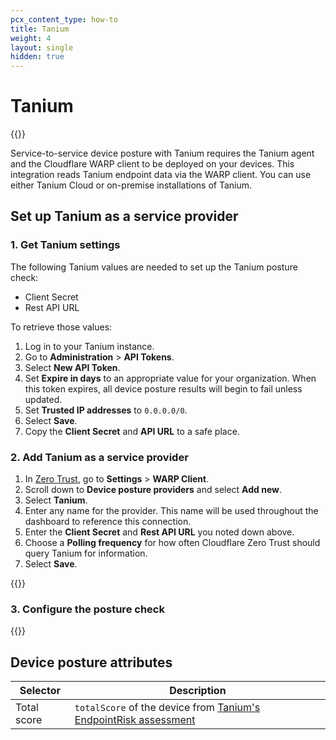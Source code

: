 ```yaml
---
pcx_content_type: how-to
title: Tanium
weight: 4
layout: single
hidden: true
---
```


# Tanium

{{<render file="posture/_available-for-warp-with-gateway.md">}}

Service-to-service device posture with Tanium requires the Tanium agent and the Cloudflare WARP client to be deployed on your devices. This integration reads Tanium endpoint data via the WARP client. You can use either Tanium Cloud or on-premise installations of Tanium.

## Set up Tanium as a service provider

### 1. Get Tanium settings

The following Tanium values are needed to set up the Tanium posture check:

- Client Secret
- Rest API URL

To retrieve those values:

1. Log in to your Tanium instance.
2. Go to **Administration** > **API Tokens**.
3. Select **New API Token**.
4. Set **Expire in days** to an appropriate value for your organization. When this token expires, all device posture results will begin to fail unless updated.
5. Set **Trusted IP addresses** to `0.0.0.0/0`.
6. Select **Save**.
7. Copy the **Client Secret** and **API URL** to a safe place.

### 2. Add Tanium as a service provider

1. In [Zero Trust](https://one.dash.cloudflare.com), go to **Settings** > **WARP Client**.
2. Scroll down to **Device posture providers** and select **Add new**.
3. Select **Tanium**.
4. Enter any name for the provider. This name will be used throughout the dashboard to reference this connection.
5. Enter the **Client Secret** and **Rest API URL** you noted down above.
6. Choose a **Polling frequency** for how often Cloudflare Zero Trust should query Tanium for information.
7. Select **Save**.

{{<render file="/posture/_test-posture-provider.md">}}

### 3. Configure the posture check

{{<render file="posture/_configure-posture-check.md" withParameters="Tanium">}}

## Device posture attributes

| Selector      | Description         |
| ------------- | ------------------- |
| Total score   | `totalScore` of the device from [Tanium's EndpointRisk assessment](https://developer.tanium.com/site/global/apis/graphql/spectaql/index.gsp#definition-EndpointRisk)|